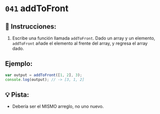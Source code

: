 # `041` addToFront

## 📝 Instrucciones:

1. Escribe una función llamada `addToFront`. Dado un array y un elemento, `addToFront` añade el elemento al frente del array, y regresa el array dado.

## Ejemplo:

```Javascript
var output = addToFront([1, 2], 3);
console.log(output); // -> [3, 1, 2]
```

## 💡 Pista:

+ Debería ser el MISMO arreglo, no uno nuevo.